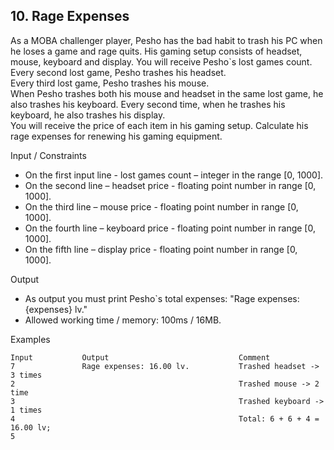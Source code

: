 ## 10. Rage Expenses

As a MOBA challenger player, Pesho has the bad habit to trash his PC when he loses a game and rage quits. His gaming setup consists of headset, mouse, keyboard and display. You will receive Pesho`s lost games count. 
Every second lost game, Pesho trashes his headset.<br>
Every third lost game, Pesho trashes his mouse.<br>
When Pesho trashes both his mouse and headset in the same lost game, he also trashes his keyboard.
Every second time, when he trashes his keyboard, he also trashes his display. <br>
You will receive the price of each item in his gaming setup. Calculate his rage expenses for renewing his gaming equipment. 

Input / Constraints
- On the first input line - lost games count – integer in the range [0, 1000].
- On the second line – headset price - floating point number in range [0, 1000]. 
- On the third line – mouse price - floating point number in range [0, 1000]. 
- On the fourth line – keyboard price - floating point number in range [0, 1000]. 
- On the fifth line – display price - floating point number in range [0, 1000]. 

Output
- As output you must print Pesho`s total expenses: "Rage expenses: {expenses} lv."
- Allowed working time / memory: 100ms / 16MB.

Examples

```
Input	        Output                             Comment
7               Rage expenses: 16.00 lv.           Trashed headset -> 3 times
2                                                  Trashed mouse -> 2 time
3                                                  Trashed keyboard -> 1 times
4                                                  Total: 6 + 6 + 4 = 16.00 lv;
5		
```
